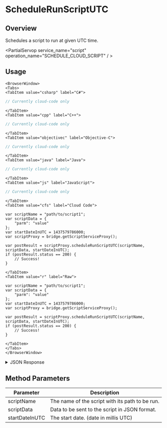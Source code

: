 # ScheduleRunScriptUTC
## Overview
Schedules a script to run at given UTC time.

<PartialServop service_name="script" operation_name="SCHEDULE_CLOUD_SCRIPT" / >

## Usage

```mdx-code-block
<BrowserWindow>
<Tabs>
<TabItem value="csharp" label="C#">
```

```csharp
// Currently cloud-code only
```

```mdx-code-block
</TabItem>
<TabItem value="cpp" label="C++">
```

```cpp
// Currently cloud-code only
```

```mdx-code-block
</TabItem>
<TabItem value="objectivec" label="Objective-C">
```

```objectivec
// Currently cloud-code only
```

```mdx-code-block
</TabItem>
<TabItem value="java" label="Java">
```

```java
// Currently cloud-code only
```

```mdx-code-block
</TabItem>
<TabItem value="js" label="JavaScript">
```

```javascript
// Currently cloud-code only
```

```mdx-code-block
</TabItem>
<TabItem value="cfs" label="Cloud Code">
```

```cfscript
var scriptName = "path/to/script1";
var scriptData = {
    "parm": "value"
};
var startDateInUTC = 1437579786000;
var scriptProxy = bridge.getScriptServiceProxy();

var postResult = scriptProxy.scheduleRunScriptUTC(scriptName, scriptData, startDateInUTC);
if (postResult.status == 200) {
    // Success!
}
```

```mdx-code-block
</TabItem>
<TabItem value="r" label="Raw">
```

```cfscript
var scriptName = "path/to/script1";
var scriptData = {
    "parm": "value"
};
var startDateInUTC = 1437579786000;
var scriptProxy = bridge.getScriptServiceProxy();

var postResult = scriptProxy.scheduleRunScriptUTC(scriptName, scriptData, startDateInUTC);
if (postResult.status == 200) {
    // Success!
}
```

```mdx-code-block
</TabItem>
</Tabs>
</BrowserWindow>
```

<details>
<summary>JSON Response</summary>

```json
{
  "data": {
    "gameId": "13229",
    "description": null,
    "result": {},
    "jobId": "8a39b713-afbe-499b-9b03-e135031582fc",
    "localTime": null,
    "createdAt": 1624990277998,
    "runStartTime": 0,
    "runEndTime": 0,
    "playerSessionId": null,
    "scheduledStartTime": 1624990337998,
    "scriptName": "folder/getProperties",
    "jobType": "CloudCode",
    "runState": "Scheduled",
    "parameters": {
      "parm": "value"
    },
    "updatedAt": 1624990277998
  },
  "status": 200
}
```
</details>

## Method Parameters
Parameter | Description
--------- | -----------
scriptName | The name of the script with its path to be run.
scriptData | Data to be sent to the script in JSON format.
startDateInUTC | The start date. (date in millis UTC)


